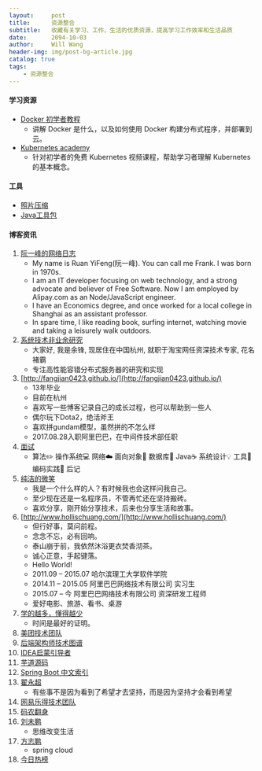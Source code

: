 ```yaml
---
layout:     post
title:      资源整合
subtitle:   收藏有关学习、工作、生活的优质资源，提高学习工作效率和生活品质
date:       2094-10-03
author:     Will Wang
header-img: img/post-bg-article.jpg
catalog: true
tags:
    - 资源整合
---
```


#### 学习资源
- [Docker 初学者教程](https://docker-curriculum.com/)
    - 讲解 Docker 是什么，以及如何使用 Docker 构建分布式程序，并部署到云。
- [Kubernetes academy](https://kubernetes.academy/)
    - 针对初学者的免费 Kubernetes 视频课程，帮助学习者理解 Kubernetes 的基本概念。
    
#### 工具
- [照片压缩](https://tinypng.com/)
- [Java工具包](https://www.hutool.cn/)

#### 博客资讯
1. [阮一峰的网络日志](http://www.ruanyifeng.com/blog/)
    - My name is Ruan YiFeng(阮一峰). You can call me Frank. I was born in 1970s.
    - I am an IT developer focusing on web technology, and a strong advocate and believer of Free Software. Now I am employed by Alipay.com as an Node/JavaScript engineer.
    - I have an Economics degree, and once worked for a local college in Shanghai as an assistant professor.
    - In spare time, I like reading book, surfing internet, watching movie and taking a leisurely walk outdoors.
1. [系统技术非业余研究](http://blog.yufeng.info/)
    - 大家好, 我是余锋, 现居住在中国杭州, 就职于淘宝网任资深技术专家, 花名褚霸
    - 专注高性能容错分布式服务器的研究和实现
1. [http://fangjian0423.github.io/](http://fangjian0423.github.io/)
    - 13年毕业
    - 目前在杭州
    - 喜欢写一些博客记录自己的成长过程，也可以帮助到一些人
    - 偶尔玩下Dota2，绝活斧王
    - 喜欢拼gundam模型，虽然拼的不怎么样
    - 2017.08.28入职阿里巴巴，在中间件技术部任职
1. [面试](https://github.com/CyC2018/CS-Notes)
    - 算法✏️ 操作系统💻 网络☁️ 面向对象👫 数据库💾 Java☕️ 系统设计💡 工具🔨 编码实践🙊 后记
1. [纯洁的微笑](http://www.ityouknow.com/)
    - 我是一个什么样的人？有时候我也会这样问我自己。
    - 至少现在还是一名程序员，不管再忙还在坚持搬砖。
    - 喜欢分享，刚开始分享技术，后来也分享生活和故事。
1. [http://www.hollischuang.com/](http://www.hollischuang.com/)
    - 但行好事，莫问前程。
    - 念念不忘，必有回响。
    - 泰山崩于前，我依然沐浴更衣焚香沏茶。
    - 诚心正意，手起键落。
    - Hello World!
    - 2011.09 – 2015.07 哈尔滨理工大学软件学院
    - 2014.11 – 2015.05 阿里巴巴网络技术有限公司 实习生
    - 2015.07 – 今 阿里巴巴网络技术有限公司 资深研发工程师
    - 爱好电影、旅游、看书、桌游
1. [学的越多，懂得越少](http://acoder2013.com/)
    - 时间是最好的证明。
1. [美团技术团队](https://tech.meituan.com/)
1. [后端架构师技术图谱](https://github.com/xingshaocheng/architect-awesome)
1. [IDEA启蒙引导者](http://www.youmeek.com/)
1. [芋道源码](http://www.iocoder.cn/?vip)
1. [Spring Boot 中文索引](http://springboot.fun/)
1. [翟永超](http://blog.didispace.com/)
    - 有些事不是因为看到了希望才去坚持，而是因为坚持才会看到希望
1. [网易乐得技术团队](http://tech.lede.com/)
1. [码农翻身](https://mp.weixin.qq.com/s/1OSxdYuKByCwVTe-8FgrFA)
1. [刘未鹏](http://mindhacks.cn/)
    - 思维改变生活
1. [方志鹏](https://www.fangzhipeng.com/)
    - spring cloud
1. [今日热榜](https://tophub.today/)
